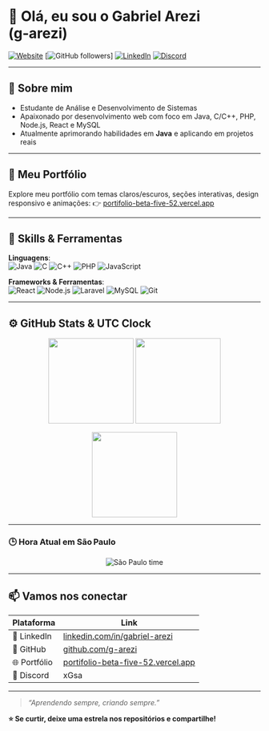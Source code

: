 # 👋 Olá, eu sou o Gabriel Arezi (g‑arezi)

[![Website](https://img.shields.io/badge/Portfolio-Online-blue?logo=vercel)](https://portifolio-beta-five-52.vercel.app/)
[![GitHub followers](https://img.shields.io/github/followers/g-arezi?label=Seguidores&style=social)]
[![LinkedIn](https://img.shields.io/badge/LinkedIn-Connect-blue?logo=linkedin)](https://www.linkedin.com/in/gabriel-arezi)
[![Discord](https://img.shields.io/badge/Discord-xGsa-7289DA?logo=discord)](https://discordapp.com/users/xGsa)

---

## 🌱 Sobre mim  
- Estudante de Análise e Desenvolvimento de Sistemas  
- Apaixonado por desenvolvimento web com foco em Java, C/C++, PHP, Node.js, React e MySQL  
- Atualmente aprimorando habilidades em **Java** e aplicando em projetos reais  

---

## 💼 Meu Portfólio  

Explore meu portfólio com temas claros/escuros, seções interativas, design responsivo e animações:
👉 [portifolio-beta-five-52.vercel.app](https://portifolio-beta-five-52.vercel.app/)

---

## 🚀 Skills & Ferramentas

**Linguagens**:  
![Java](https://img.shields.io/badge/Java-red?style=for-the-badge&logo=java&logoColor=white)
![C](https://img.shields.io/badge/C-blue?style=for-the-badge&logo=c&logoColor=white)
![C++](https://img.shields.io/badge/C++-00599C?style=for-the-badge&logo=cplusplus&logoColor=white)
![PHP](https://img.shields.io/badge/PHP-777BB4?style=for-the-badge&logo=php&logoColor=white)
![JavaScript](https://img.shields.io/badge/JavaScript-yellow?style=for-the-badge&logo=javascript&logoColor=black)

**Frameworks & Ferramentas**:  
![React](https://img.shields.io/badge/React-20232A?style=for-the-badge&logo=react&logoColor=61DAFB)
![Node.js](https://img.shields.io/badge/Node.js-339933?style=for-the-badge&logo=nodedotjs&logoColor=white)
![Laravel](https://img.shields.io/badge/Laravel-red?style=for-the-badge&logo=laravel&logoColor=white)
![MySQL](https://img.shields.io/badge/MySQL-005C84?style=for-the-badge&logo=mysql&logoColor=white)
![Git](https://img.shields.io/badge/Git-F05032?style=for-the-badge&logo=git&logoColor=white)

---

## ⚙️ GitHub Stats & UTC Clock

<p align="center">
  <img src="https://github-readme-stats.vercel.app/api?username=g-arezi&show_icons=true&theme=radical" height="170">
  <img src="https://github-readme-stats.vercel.app/api/top-langs/?username=g-arezi&layout=compact&theme=radical" height="170">
</p>

<p align="center">
  <img src="https://github-readme-streak-stats.herokuapp.com/?user=g-arezi&theme=radical" height="170">
</p>

---

### 🕒 Hora Atual em São Paulo
<p align="center">
  <img
    src="https://readme-time.vercel.app/api?timezone=America/Sao_Paulo&time_format=HH:mm&font_size=22px&center=true&color=F7DF1E&bg=00000000"
    alt="São Paulo time"
  />
</p>

---

## 📫 Vamos nos conectar

| Plataforma | Link |
|---|---|
| 💼 LinkedIn | [linkedin.com/in/gabriel-arezi](https://www.linkedin.com/in/gabriel-arezi) |
| 🧠 GitHub | [github.com/g-arezi](https://github.com/g-arezi) |
| 🌐 Portfólio | [portifolio-beta-five-52.vercel.app](https://portifolio-beta-five-52.vercel.app/) |
| 💬 Discord | xGsa |

---

> *“Aprendendo sempre, criando sempre.”*

**⭐ Se curtir, deixe uma estrela nos repositórios e compartilhe!**
